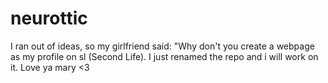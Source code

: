 # neurottic

I ran out of ideas, so my girlfriend said: "Why don't you create a webpage
as my profile on sl (Second Life). I just renamed the repo and i will work on
it.  Love ya mary <3
